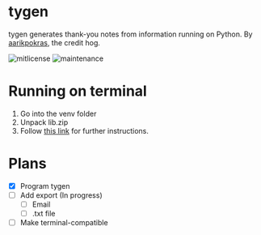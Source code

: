 # tygen
tygen generates thank-you notes from information running on Python.
By [aarikpokras](https://github.com/aarikpokras), the credit hog.

![mitlicense](https://img.shields.io/badge/license-MIT-green?style=flat-square)
![maintenance](https://img.shields.io/badge/maintained-no!-red?style=flat-square)

# Running on terminal
1. Go into the venv folder
2. Unpack lib.zip
3. Follow [this link](https://realpython.com/run-python-scripts/) for further instructions.

# Plans
- [x] Program tygen
- [ ] Add export (In progress)
  - [ ] Email
  - [ ] .txt file
- [ ] Make terminal-compatible

